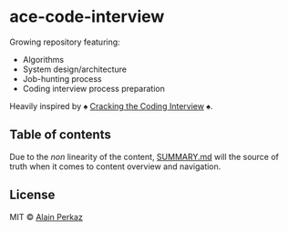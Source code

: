 # ace-code-interview

Growing repository featuring:

* Algorithms
* System design/architecture
* Job-hunting process
* Coding interview process preparation

Heavily inspired by  :spades: [Cracking the Coding Interview](http://www.crackingthecodinginterview.com/) :spades:.

## Table of contents

Due to the _non_ linearity of the content, [SUMMARY.md](/notes/Summary.md) will the source of truth when it comes to content overview and navigation.

## License

MIT © [Alain Perkaz](https://aperkaz.github.io)


